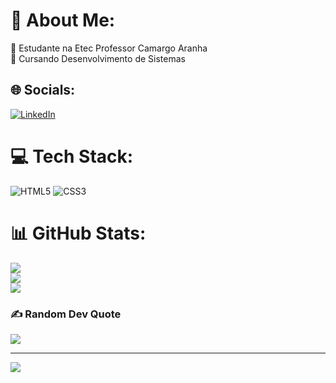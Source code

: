 # 💫 About Me:
🔭 Estudante na Etec Professor Camargo Aranha<br>🌱 Cursando Desenvolvimento de Sistemas<br>


## 🌐 Socials:
[![LinkedIn](https://img.shields.io/badge/LinkedIn-%230077B5.svg?logo=linkedin&logoColor=white)](https://linkedin.com/in/fabricio-pisni) 

# 💻 Tech Stack:
![HTML5](https://img.shields.io/badge/html5-%23E34F26.svg?style=flat&logo=html5&logoColor=white) ![CSS3](https://img.shields.io/badge/css3-%231572B6.svg?style=flat&logo=css3&logoColor=white)
# 📊 GitHub Stats:
![](https://github-readme-stats.vercel.app/api?username=FabricioPisni&theme=tokyonight&hide_border=false&include_all_commits=false&count_private=false)<br/>
![](https://github-readme-streak-stats.herokuapp.com/?user=FabricioPisni&theme=tokyonight&hide_border=false)<br/>
![](https://github-readme-stats.vercel.app/api/top-langs/?username=FabricioPisni&theme=tokyonight&hide_border=false&include_all_commits=false&count_private=false&layout=compact)

### ✍️ Random Dev Quote
![](https://quotes-github-readme.vercel.app/api?type=horizontal&theme=tokyonight)

---
[![](https://visitcount.itsvg.in/api?id=FabricioPisni&icon=2&color=12)](https://visitcount.itsvg.in)
